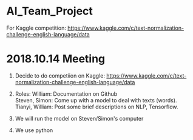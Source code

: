 # AI_Team_Project
For Kaggle competition: https://www.kaggle.com/c/text-normalization-challenge-english-language/data

# 2018.10.14 Meeting
1. Decide to do competiion on Kaggle: https://www.kaggle.com/c/text-normalization-challenge-english-language/data
2. Roles: 
  William: Documentation on Github </br>
  Steven, Simon: Come up with a model to deal with texts (words). </br>
  Tianyi, William: Post some brief descriptions on NLP, Tensorflow. </br>
  
3. We will run the model on Steven/Simon's computer
4. We use python
